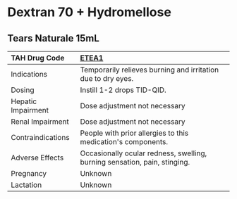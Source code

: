 # Dextran 70 + Hydromellose

## Tears Naturale 15mL

| TAH Drug Code      | [ETEA1](https://www.tahsda.org.tw/drugs/hissearch.php?drug_code=ETEA1)    |
|:-------------------|:--------------------------------------------------------------------------|
| Indications        | Temporarily relieves burning and irritation due to dry eyes.              |
| Dosing             | Instill 1-2 drops TID-QID.                                                |
| Hepatic Impairment | Dose adjustment not necessary                                             |
| Renal Impairment   | Dose adjustment not necessary                                             |
| Contraindications  | People with prior allergies to this medication's components.              |
| Adverse Effects    | Occasionally ocular redness, swelling, burning sensation, pain, stinging. |
| Pregnancy          | Unknown                                                                   |
| Lactation          | Unknown                                                                   |

